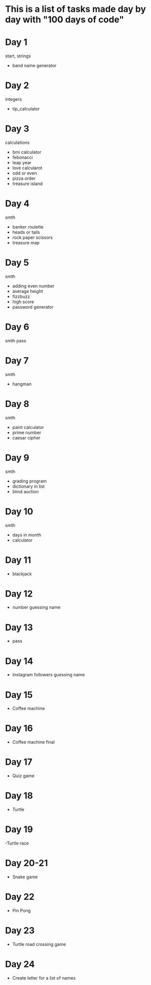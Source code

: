 # This is a list of tasks made day by day with "100 days of code"

# Day 1
start, strings
- band name generator

# Day 2
integers
- tip_calculator

# Day 3
calculations
- bmi calculator
- febonacci
- leap year
- love calcularot
- odd or even
- pizza order
- treasure island

# Day 4
smth
- banker roulette
- heads or tails
- rock paper scissors
- treasure map

# Day 5
smth
- adding even number
- average height
- fizzbuzz
- high score
- password generator

# Day 6
smth
pass

# Day 7
smth
- hangman

# Day 8
smth
- paint calculator
- prime number
- caesar cipher

# Day 9
smth
- grading program
- dictionary in list
- blind auction

# Day 10
smth
- days in month
- calculator

# Day 11
- blackjack

# Day 12
- number guessing name

# Day 13
- pass

# Day 14
- Instagram followers guessing name

# Day 15
- Coffee machine

# Day 16
- Coffee machine final

# Day 17
- Quiz game

# Day 18
- Turtle

# Day 19
-Turtle race

# Day 20-21
- Snake game 

# Day 22
- Pin Pong

# Day 23
- Turtle road crossing game

# Day 24
- Create letter for a list of names